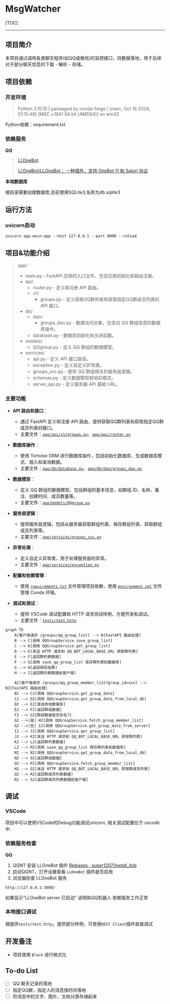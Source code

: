 # MsgWatcher

[TOC]



---

## 项目简介

本项目通过调用各类聊天程序(如QQ或微信)的监控接口，将数据落地，用于后续对于部分聊天信息的下载 - 解析 - 存储。







## 项目依赖



### 开发环境

> Python 3.10.15 | packaged by conda-forge | (main, Oct 16 2024, 01:15:49) [MSC v.1941 64 bit (AMD64)] on win32

Python依赖：requirement.txt



### 依赖服务

**QQ**

> [LLOneBot](https://llonebot.github.io/zh-CN/)
>
> [LLOneBot/LLOneBot： 一种插件，支持 OneBot 11 和 Satori 协议](https://github.com/LLOneBot/LLOneBot)

**本地数据库**

根目录需要创建数据库,目前使用SQLite3,名称为db.sqlite3







## 运行方法



### uvicorn启动

```powerhshell
uvicorn app.main:app --host 127.0.0.1 --port 8000 --reload
```







## 项目&功能介绍

> app/
>
> - main.py - FastAPI 应用的入口文件，包含应用初始化和路由注册。
> - api/
>   - router.py - 定义和注册 API 路由。
>   - v1/
>     - groups.py - 定义获取QQ群列表和获取指定QQ群成员列表的 API 接口。
> - db/
>   - dao/
>     - groups_dao.py - 数据访问对象，包含对 QQ 群组信息的数据库操作。
>   - database.py - 数据库初始化和关闭函数。
> - models/
>   -  QQgroup.py - 定义 QQ 群组的数据模型。
> - services/
>   -  api.py - 定义 API 接口路径。
>   -  exception.py - 定义自定义异常类。
>   -  groups_svc.py - 提供 QQ 群组相关的服务层逻辑。
>   -  schemas.py - 定义数据模型和响应模式。
>   -  server_api.py - 定义服务器 API 基础 URL。



### 主要功能

- **API 路由和接口**：
  - 通过 FastAPI 定义和注册 API 路由，提供获取QQ群列表和获取指定QQ群成员列表的接口。
  - 主要文件：[`app/api/v1/groups.py`](app/api/v1/groups.py)、[`app/api/router.py`](app/api/router.py)

- **数据库操作**：
  - 使用 Tortoise ORM 进行数据库操作，包括初始化数据库、生成数据库模式、插入和查询数据。
  - 主要文件：[`app/db/database.py`](app/db/database.py)、[`app/db/dao/groups_dao.py`](app/db/dao/groups_dao.py)

- **数据模型**：
  - 定义 QQ 群组的数据模型，包括群组的基本信息，如群组 ID、名称、备注、创建时间、成员数量等。
  - 主要文件：[`app/models/QQgroup.py`](app/models/QQgroup.py)

- **服务层逻辑**：
  - 提供服务层逻辑，包括从服务器获取群组列表、保存群组列表、获取群组成员列表等。
  - 主要文件：[`app/services/groups_svc.py`](app/services/groups_svc.py)

- **异常处理**：
  - 定义自定义异常类，用于处理服务层的异常。
  - 主要文件：[`app/services/exception.py`](app/services/exception.py)

- **配置和依赖管理**：
  - 使用 [`requirements.txt`](requirements.txt) 文件管理项目依赖，使用 [`environment.yml`](environment.yml) 文件管理 Conda 环境。

- **调试和测试**：
  - 提供 VSCode 调试配置和 HTTP 请求测试样例，方便开发和调试。
  - 主要文件：[`tests/test.http`](tests/test.http)

```mermaid
graph TD
    A[客户端请求 /groups/qq_group_list] --> B[FastAPI 路由处理]
    B --> C[调用 QQGroupService.save_group_list]
    C --> D[调用 QQGroupService.get_group_list]
    D --> E[发送 HTTP 请求到 QQ_BOT_LOCAL_BASE_URL 获取群列表]
    E --> F[返回群列表数据]
    F --> G[调用 save_qq_group_list 保存群列表到数据库]
    G --> H[返回保存结果]
    H --> I[返回群列表数据给客户端]

    A2[客户端请求 /groups/qq_group_member_list?group_id=xxx] --> B2[FastAPI 路由处理]
    B2 --> C2[调用 QQGroupService.get_group_data]
    C2 --> D2[调用 QQGroupService.get_group_data_from_local_db]
    D2 --> E2[查询本地数据库]
    E2 --> F2[返回群组数据]
    F2 --> G2{群组数据是否存在?}
    G2 -->|是| H2[调用 QQGroupService.fetch_group_member_list]
    G2 -->|否| I2[调用 QQGroupService.get_group_data_from_server]
    I2 --> J2[调用 QQGroupService.get_group_list]
    J2 --> K2[发送 HTTP 请求到 QQ_BOT_LOCAL_BASE_URL 获取群列表]
    K2 --> L2[返回群列表数据]
    L2 --> M2[调用 save_qq_group_list 保存群列表到数据库]
    M2 --> N2[调用 QQGroupService.get_group_data_from_local_db]
    N2 --> O2[返回群组数据]
    O2 --> P2[调用 QQGroupService.fetch_group_member_list]
    H2 --> Q2[发送 HTTP 请求到 QQ_BOT_LOCAL_BASE_URL 获取群成员列表]
    Q2 --> R2[返回群成员列表数据]
    R2 --> S2[返回群成员列表数据给客户端]
```



## 调试



### VSCode

项目中可以使用VSCode的Debug功能调试unicorn, 相关调试配置位于.vscode中.



### 依赖服务检查

**QQ**

1. QQNT 安装 LLOneBot 插件 [Releases · super1207/install_llob](https://github.com/super1207/install_llob/releases)
2. 启动QQNT，打开设置查看 `LLOneBot` 插件是否启用
3. 浏览器检查 LLOneBot 服务

```shell
http://127.0.0.1:3000/
```
如果显示"LLOneBot server 已启动" 说明和QQ机器人 依赖服务工作正常

### 本地接口调试

根提供`tests/test.http`，提供部分样例，可使用`REST Client`插件直接调试



## 开发备注

- 项目使用 `Black` 进行格式化



## To-do List

- [ ] QQ 聊天记录的落地
- [ ] 指定QQ群，指定人的消息按时间落地
- [ ] 将消息中的文字、图片、文档分类存储起来